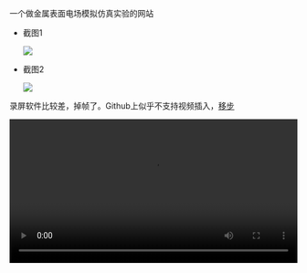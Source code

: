 一个做金属表面电场模拟仿真实验的网站

- 截图1

  <img src='https://cdn.jsdelivr.net/gh/litstronger/pic@master/project/metal-surface-simulation/1.webp'>



- 截图2

  <img src='https://cdn.jsdelivr.net/gh/litstronger/pic@master/project/metal-surface-simulation/2.webp'>



录屏软件比较差，掉帧了。Github上似乎不支持视频插入，[移步](https://cdn.jsdelivr.net/gh/litstronger/pic@master/project/metal-surface-simulation/3.mp4)

<div>
<video width=100% controls>
  <source src='https://cdn.jsdelivr.net/gh/litstronger/pic@master/project/metal-surface-simulation/3.mp4' type='video/mp4'> 
  <source src='https://cdn.jsdelivr.net/gh/litstronger/pic@master/project/metal-surface-simulation/3.Ogg' type='video/ogg'> 
  <source src='https://cdn.jsdelivr.net/gh/litstronger/pic@master/project/metal-surface-simulation/3.webm' type='video/webm'>
</video>    
</div>
